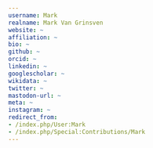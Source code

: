 ```yaml
---
username: Mark
realname: Mark Van Grinsven
website: ~
affiliation: ~
bio: ~
github: ~
orcid: ~
linkedin: ~
googlescholar: ~
wikidata: ~
twitter: ~
mastodon-url: ~
meta: ~
instagram: ~
redirect_from:
- /index.php/User:Mark
- /index.php/Special:Contributions/Mark
---
```

